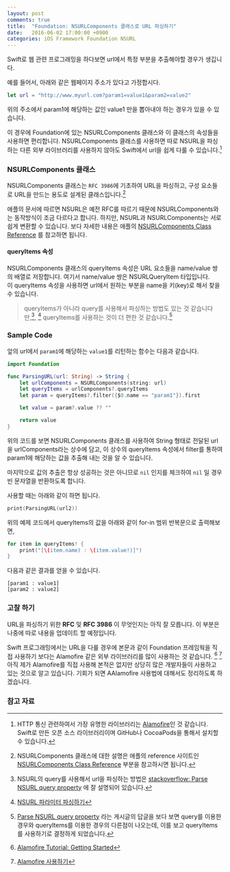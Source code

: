 ```yaml
---
layout: post
comments: true
title:  "Foundation: NSURLComponents 클래스로 URL 파싱하기"
date:   2016-06-02 17:00:00 +0900
categories: iOS Framework Foundation NSURL
---
```


Swift로 웹 관련 프로그래밍을 하다보면 url에서 특정 부분을 추출해야할 경우가 생깁니다.

예를 들어서, 아래와 같은 웹페이지 주소가 있다고 가정합시다.

```swift
let url = "http://www.myurl.com?param1=value1&param2=value2"
```

위의 주소에서 param1에 해당하는 값인 value1 만을 뽑아내야 하는 경우가 있을 수 있습니다.

이 경우에 Foundation에 있는 NSURLComponents 클래스와 이 클래스의 속성들을 사용하면 편리합니다. NSURLComponents 클래스를 사용하면 따로 NSURL을 파싱하는 다른 외부 라이브러리를 사용하지 않아도 Swift에서 url을 쉽게 다룰 수 있습니다.[^Alamofire]

### **NSURLComponents** 클래스

NSURLComponents 클래스는 `RFC 3986`에 기초하여 URL을 파싱하고, 구성 요소들로 URL을 만드는 용도로 설계된 클래스입니다.[^NSURLComponents]

애플의 문서에 따르면 NSURL은 예전 RFC를 따르기 때문에 NSURLComponents와는 동작방식이 조금 다르다고 합니다. 하지만, NSURL과 NSURLComponents는 서로 쉽게 변환할 수 있습니다. 보다 자세한 내용은 애플의 [NSURLComponents Class Reference](https://developer.apple.com/library/ios/documentation/Foundation/Reference/NSURLComponents_class/) 를 참고하면 됩니다.

#### **queryItems** 속성

NSURLComponents 클래스의 queryItems 속성은 URL 요소들을 name/value 쌍의 배열로 저장합니다. 여기서 name/value 쌍은 NSURLQueryItem 타입입니다.  
이 queryItems 속성을 사용하면 url에서 원하는 부분을 name을 키(key)로 해서 찾을 수 있습니다.

> queryItems가 아니라 query를 사용해서 파싱하는 방법도 있는 것 같습니다만,[^NSURL_query], [^NSURL_query_Parsing] queryItems를 사용하는 것이 더 편한 것 같습니다.[^NSURL_Parsing]

### Sample Code

앞의 url에서 `param1`에 해당하는 `value1`를 리턴하는 함수는 다음과 같습니다.

```swift
import Foundation

func ParsingURL(url: String) -> String {
    let urlComponents = NSURLComponents(string: url)
    let queryItems = urlComponents?.queryItems
    let param = queryItems?.filter({$0.name == "param1"}).first

    let value = param?.value ?? ""

    return value
}
```

위의 코드를 보면 NSURLComponents 클래스를 사용하여 String 형태로 전달된 url을 urlComponents라는 상수에 담고, 이 상수의 queryItems 속성에서 filter를 통하여 param1에 해당하는 값을 추출해 내는 것을 알 수 있습니다.

마지막으로 값의 추출은 항상 성공하는 것은 아니므로 `nil` 인지를 체크하여 `nil` 일 경우 빈 문자열을 반환하도록 합니다.

사용할 때는 아래와 같이 하면 됩니다.

```swift
print(ParsingURL(url2))
```

위의 예제 코드에서 queryItems의 값을 아래와 같이 for-in 범위 반복문으로 출력해보면,

```swift
for item in queryItems! {
    print("[\(item.name) : \(item.value!)]")
}
```

다음과 같은 결과를 얻을 수 있습니다.

```
[param1 : value1]
[param2 : value2]
```

### 고찰 하기

URL을 파싱하기 위한 **RFC** 및 **RFC 3986** 이 무엇인지는 아직 잘 모릅니다. 이 부분은 나중에 따로 내용을 업데이트 할 예정입니다.

Swift 프로그래밍에서는 URL을 다룰 경우에 본문과 같이 Foundation 프레임웍을 직접 사용하기 보다는 Alamofire 같은 외부 라이브러리를 많이 사용하는 것 같습니다. [^Alamofire_RayWenderlich]  [^Alamofire_Tstory] 아직 제가 Alamofire를 직접 사용해 본적은 없지만 상당히 많은 개발자들이 사용하고 있는 것으로 알고 있습니다. 기회가 되면 AAlamofire 사용법에 대해서도 정리하도록 하겠습니다.

### 참고 자료

[^Alamofire]: HTTP 통신 관련하여서 가장 유명한 라이브러리는 [Alamofire](https://github.com/Alamofire/Alamofire)인 것 같습니다. Swift로 만든 오픈 소스 라이브러리이며 GitHub나 CocoaPods을 통해서 설치할 수 있습니다.

[^NSURLComponents]: NSURLComponents 클래스에 대한 설명은 애플의 reference 사이트인 [NSURLComponents Class Reference](https://developer.apple.com/library/ios/documentation/Foundation/Reference/NSURLComponents_class/#//apple_ref/occ/instp/NSURLComponents/queryItems) 부분을 참고하시면 됩니다.

[^NSURL_query]: NSURL의 query를 사용해서 url을 파싱하는 방법은 [stackoverflow: Parse NSURL query property](http://stackoverflow.com/questions/3997976/parse-nsurl-query-property) 에 잘 설명되어 있습니다.

[^NSURL_query_Parsing]: [NSURL 파라미터 파싱하기](https://byunsooblog.wordpress.com/2014/03/16/nsurl-파라미터-파싱하기/comment-page-1/)

[^NSURL_Parsing]: [Parse NSURL query property](http://www.sellmyapplication.com/question/parse-nsurl-query-property/) 라는 게시글의 답글을 보다 보면 query를 이용한 경우와 queryItems를 이용한 경우의 다른점이 나오는데, 이를 보고 queryItems를 사용하기로 결정하게 되었습니다.

[^Alamofire_RayWenderlich]: [Alamofire Tutorial: Getting Started](https://www.raywenderlich.com/121540/alamofire-tutorial-getting-started)

[^Alamofire_Tstory]: [Alamofire 사용하기](http://rhammer.tistory.com/115)
